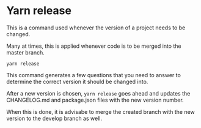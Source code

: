 # Yarn release

This is a command used whenever the version of a project needs to be changed.

Many at times, this is applied whenever code is to be merged into the master branch. 

`yarn release`

This command generates a few questions that you need to answer to determine the correct version it should be changed into. 

After a new version is chosen, `yarn release` goes ahead and updates the CHANGELOG.md and package.json files with the new version number. 

When this is done, it is advisabe to merge the created branch with the new version to the develop branch as well.
